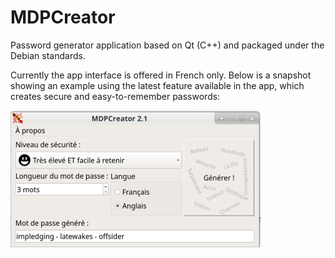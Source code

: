 # MDPCreator

Password generator application based on Qt (C++) and packaged under the Debian
standards.

Currently the app interface is offered in French only. Below is a snapshot
showing an example using the latest feature available in the app, which
creates secure and easy-to-remember passwords:

![App snapshot](snapshot.png)
